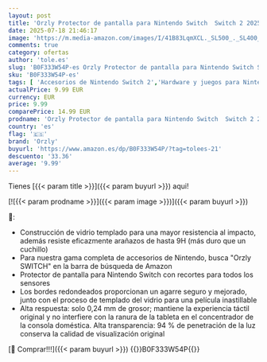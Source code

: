 ```yaml
---
layout: post
title: 'Orzly Protector de pantalla para Nintendo Switch  Switch 2 2025  7.9 pulgadas '
date: 2025-07-18 21:46:17
image: 'https://m.media-amazon.com/images/I/41B83LqmXCL._SL500_._SL400_.jpg'
comments: true
category: ofertas
author: 'tole.es'
slug: 'B0F333W54P-es Orzly Protector de pantalla para Nintendo Switch Switch 2...'
sku: 'B0F333W54P-es'
tags: [ 'Accesorios de Nintendo Switch 2','Hardware y juegos para Nintendo Switch 2','Placas frontales, protectores y fundas de Nintendo Switch 2','Videojuegos','nintendo','orzly','🇪🇸', ]
actualPrice: 9.99 EUR
currency: EUR
price: 9.99
comparePrice: 14.99 EUR
prodname: 'Orzly Protector de pantalla para Nintendo Switch  Switch 2 2025  7.9 pulgadas '
country: 'es'
flag: '🇪🇸'
brand: 'Orzly'
buyurl: 'https://www.amazon.es/dp/B0F333W54P/?tag=tolees-21'
descuento: '33.36'
average: '9.99'
---
```


Tienes [{{< param title >}}]({{< param buyurl >}}) aqui!

[![{{< param prodname >}}]({{< param image >}})]({{< param buyurl >}})

🔎:

- Construcción de vidrio templado para una mayor resistencia al impacto, además resiste eficazmente arañazos de hasta 9H (más duro que un cuchillo)
- Para nuestra gama completa de accesorios de Nintendo, busca "Orzly SWITCH" en la barra de búsqueda de Amazon
- Protector de pantalla para Nintendo Switch con recortes para todos los sensores
- Los bordes redondeados proporcionan un agarre seguro y mejorado, junto con el proceso de templado del vidrio para una película inastillable
- Alta respuesta: solo 0,24 mm de grosor; mantiene la experiencia táctil original y no interfiere con la ranura de la tableta en el concentrador de la consola doméstica. Alta transparencia: 94 % de penetración de la luz conserva la calidad de visualización original

[🛒 Comprar!!!]({{< param buyurl >}})
{{<world>}}B0F333W54P{{</world>}}
